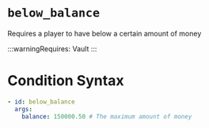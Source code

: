 # `below_balance`

Requires a player to have below a certain amount of money

:::warningRequires:
Vault
:::

# Condition Syntax
```yaml
- id: below_balance
  args:
    balance: 150000.50 # The maximum amount of money
```
